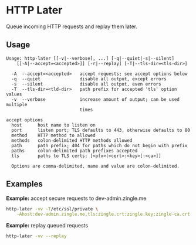 HTTP Later
==========
Queue incoming HTTP requests and replay them later.

Usage
-----
```
Usage: http-later [[-v|--verbose], ...] [-q|--quiet|-s|--silent]
    [[-A|--accept=<accepted>]] [-r|--replay] [-T|--tls-dir=<tls-dir>]

  -A  --accept=<accepted>   accept requests; see accept options below
  -q  --quiet               disable all output, except errors
  -s  --silent              disable all output, even errors
  -T  --tls-dir=<tld-dir>   path prefix for accepted 'tls' option values
  -v  --verbose             increase amount of output; can be used multiple
                            times

accept options
  host      host name to listen on
  port      listen port; TLS defaults to 443, otherwise defaults to 80
  method    HTTP method to allowed
  methods   colon-delimited HTTP methods allowed
  path      path prefix; 404 for paths which do not begin with prefix
  paths     colon-delimited path prefixes accepted
  tls       paths to TLS certs: [<pfx>|<cert>:<key>[:<ca>]]

  Options are comma-delimited, name and value are colon-delimited.
```

Examples
--------
**Example:** accept secure requests to dev-admin.zingle.me
```sh
http-later -vv -T/etc/ssl/private \
    -Ahost:dev-admin.zingle.me,tls:zingle.crt:zingle.key:zingle-ca.crt
```

**Example:** replay queued requests
```sh
http-later -vv --replay
```
